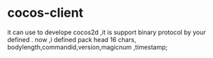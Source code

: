 # cocos-client
it can use to develope cocos2d ,it is support binary protocol by your defined .
now ,i defined pack head 16 chars, bodylength,commandid,version,magicnum ,timestamp;
